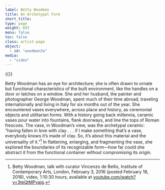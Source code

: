 ```yaml
---
label: Betty Woodman
title: An Archetypal Form
short_title:
type: page
weight: 693
menu: false
toc: false
class: artist-page
object:
  - id: "woodman3a"
media:
  - "video"
---
```

{{<q-figure id="woodman3a">}} 

Betty Woodman has an eye for architecture; she is often drawn to ornate but functional characteristics of the built environment, like the handles on a door or latches on a window. She and her husband, the painter and photographer George Woodman, spent much of their time abroad, traveling internationally and living in Italy for six months out of the year. She encountered vases everywhere, across place and history, as ceremonial objects and utilitarian forms. With a history going back millennia, ceramic vases pour water into fountains, flank doorways, and line the tops of Roman frescoes. The vase, in Woodman’s view, was the archetypal ceramic: “having fallen in love with clay . . . if I make something that’s a vase, everybody knows it’s made of clay. So, it’s about this material and the universality of it.”[^1] In flattening, enlarging, and fragmenting the vase, she explored the boundaries of its recognizable form—how far could she abstract it from the functional container without compromising its origin.

[^1]: Betty Woodman, talk with curator Vincenzo de Bellis, Institute of Contemporary Arts, London, February 3, 2016 (posted February 18, 2016), video, 1:10:30 hours, available at [youtube.com/watch?v=3teQtMPyajg](https://www.youtube.com/watch?v=3teQtMPyajg).
